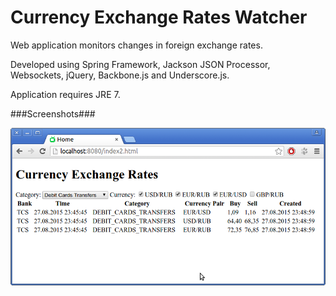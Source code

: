 Currency Exchange Rates Watcher
===============================

Web application monitors changes in foreign exchange rates.

Developed using Spring Framework, Jackson JSON Processor, Websockets, jQuery,
Backbone.js and Underscore.js.

Application requires JRE 7.

###Screenshots###

![Main window](currency-watcher.png)